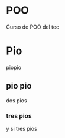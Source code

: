 # POO
 Curso de POO del tec

 # Pio 

 piopio

 ## pio pio

 dos pios

 ### tres pios

 y si tres pios